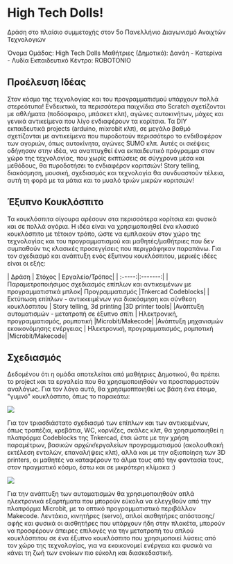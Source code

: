 # High Tech Dolls!
Δράση στο πλαίσιο συμμετοχής στον 5ο Πανελλήνιο Διαγωνισμό Ανοιχτών Τεχνολογιών

Όνομα Ομάδας: High Tech Dolls
Μαθήτριες (Δημοτικό): Δανάη - Κατερίνα - Λυδία
Εκπαιδευτικό Κέντρο: ROBOTONIO

## Προέλευση Ιδέας
Στον κόσμο της τεχνολογίας και του προγραμματισμού υπάρχουν πολλά στερεότυπα! Ενδεικτικά, τα περισσότερα παιχνίδια στο Scratch σχετίζονται με αθλήματα (ποδόσφαιρο, μπάσκετ κλπ), αγώνες αυτοκινήτων, μάχες και γενικά αντικείμενα που λίγο ενδιαφέρουν τα κορίτσια. Τα DIY εκπαιδευτικά projects (arduino, mixrobit κλπ), σε μεγάλο βαθμό σχετίζονται με αντικείμενα που πυροδοτούν περισσότερο το ενδιθαφέρον των αγοριών, όπως αυτοκίνητα, αγώνες SUMO κλπ. Αυτές οι σκέψεις οδήγησαν στην ιδέα, να αναπτυχθεί ένα εκπαιδευτικό πρόγραμμα στον χώρο της τεχνολογίας, που χωρίς εκπτώσεις σε σύγχρονα μέσα και μεθόδους, θα πυροδοτήσει το ενδιαφέρον κοριτσιών! Story telling, διακόσμηση, μουσική, σχεδιασμός και τεχνολογία θα συνδυαστούν τέλεια, αυτή τη φορά με τα μάτια και το μυαλό τριών μικρών κοριτσιών!

## Έξυπνο Κουκλόσπιτο
Τα κουκλόσπιτα σίγουρα αρέσουν στα περισσότερα κορίτσια και φυσικά και σε πολλά αγόρια. Η ιδέα είναι να χρησιμοποιηθεί ένα κλασικό κουκλόσπιτο με τέτοιον τρόπο, ώστε να εμπλακούν στον χώρο της τεχνολογίας και του προγραμματισμού και μαθητές/μαθήτριες που δεν συμπαθούν τις κλασικές προσεγγίσεις που περιγράφηκαν παραπάνω. Για τον σχεδιασμό και ανάπτυξη ενός έξυπνου κουκλόσπιτου, μερικές ιδέες είναι οι εξής:

| Δράση  | Στόχος | Εργαλείο/Τρόπος|
| :-----:|:-------:|
|Παραμετροποιήσιμος σχεδιασμός επίπλων και αντικειμένων με προγραμματιστικά μπλοκ| Προγραμματισμός |Tnkercad Codeblocks|
|Εκτύπωση επίπλων - αντικκειμένων για διακόσμηση και σύνθεση κουκλόσπιτου | Story telling, 3d printing |3D printer tools|
|Ανάπτυξη αυτοματισμών - μετατροπή σε έξυπνο σπίτι | Ηλεκτρονική, προγραμματισμός, ρομποτική |Microbit/Makecode|
|Ανάπτυξη μηχανισμών εκοικονόμησης ενέργειας | Ηλεκτρονική, προγραμματισμός, ρομποτική |Microbit/Makecode|

## Σχεδιασμός
Δεδομένου ότι η ομάδα αποτελείται από μαθήτριες Δημοτικού, θα πρέπει το project και τα εργαλεία που θα χρησιμοποιηθούν να προσπαρμοστούν αναλόγως. Για τον λόγο αυτό, θα χρησιμοπποιηθεί ως βάση ένα έτοιμο, "γυμνό" κουκλόσπιτο, όπως το παρακάτω:

<img src="https://ikea.azureedge.net/images/1860x1860/3/variantimages/50290785/0.jpg">

Για τον τριασδιάστατο σχεδιασμό των επίπλων και των αντικειμένων, όπως τραπέζια, κρεβάτια, WC, κορνίζες, σκάλες κλπ, θα χρησιμοποιηθεί η πλατφόρμα Codeblocks της Tnkercad, έτσι ώστε με την χρήση παραμέτρων, βασικών αρχών/εργαλείων προγραμματισμού (ακολουθιακή εκτέλεση εντολών, επαναλήψεις κλπ), αλλά και με την αξιοποίηση των 3D printers,  οι μαθητές να καταφέρουν το άλμα τους από την φαντασία τους, στον πραγματικό κόσμο, έστω και σε μικρότερη κλίμακα :)

<img src="https://ibles-content.tinkercad.com/static/tinkercad/marketing/codeblocks/tutorial-codeblocks-table.png?width=450&auto=webp&">

Για την ανάπτυξη των αυτοματισμών θα χρησιμοποιηθούν απλά ηλεκτρονικά εξαρτήματα που μπορούν εύκολα να ελεγχθούν από την πλατφόρμα Microbit, με το οπτικό προγραμματιστικό περιβάλλον Makecode. Λεντάκια, κινητήρες (servo), απλοί αισθητήρες απόστασης/αφής και φυσικά οι αισθητήρες που υπάρχουν ήδη στην πλακέτα, μπορούν να προσφέρουν άπειρες επιλογές για την μετατροπή του απλού κουκλόσπιτου σε ένα έξυπνο κουκλόσπιτο που χρησιμοποιεί λύσεις από τον χώρο της τεχνολογίας, για να εκοικονομεί ενέργεια και φυσικά να κάνει τη ζωή των ενοίκων πιο εύκολη και διασκεδαστική.  





 
